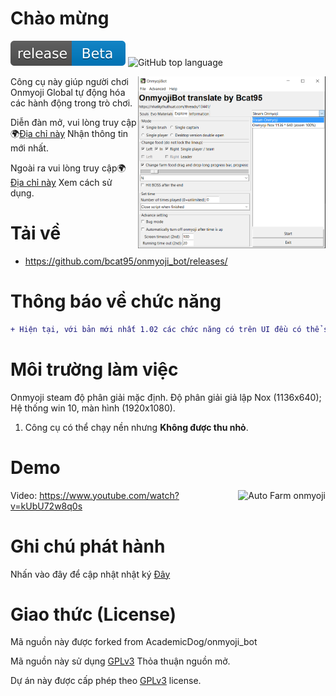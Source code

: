 # Chào mừng

[![GitHub release](https://raw.githubusercontent.com/bcat95/onmyoji_bot/18700071a0fa9811e85782941ade7145809db991/release.svg)](https://github.com/bcat95/onmyoji_bot/releases/) ![GitHub top language](https://img.shields.io/github/languages/top/academicdog/onmyoji_bot)

<img align="right" width="300" src="https://raw.githubusercontent.com/bcat95/onmyoji_bot/master/ui_en.png" alt="Auto onmyoji" />

Công cụ này giúp người chơi Onmyoji Global tự động hóa các hành động trong trò chơi.

Diễn đàn mở, vui lòng truy cập🌍[Địa chỉ này](https://nhatkythuthuat.com/threads/13441/) Nhận thông tin mới nhất.

Ngoài ra vui lòng truy cập🌍[Địa chỉ này](https://nhatkythuthuat.com/threads/13441/) Xem cách sử dụng.

# Tải về
- https://github.com/bcat95/onmyoji_bot/releases/

# Thông báo về chức năng

```diff
+ Hiện tại, với bản mới nhất 1.02 các chức năng có trên UI đều có thể sử dụng
```

# Môi trường làm việc

Onmyoji steam độ phân giải mặc định. Độ phân giải giả lập Nox (1136x640); Hệ thống win 10, màn hình (1920x1080).

1.  Công cụ có thể chạy nền nhưng **Không được thu nhỏ**.

# Demo

<img align="right" src="https://nhatkythuthuat.com/attachments/1595860618928-png.214/" alt="Auto Farm onmyoji" />

Video: https://www.youtube.com/watch?v=kUbU72w8q0s

# Ghi chú phát hành

Nhấn vào đây để cập nhật nhật ký [Đây](https://github.com/bcat95/onmyoji_bot/blob/master/CHANGELOG.md)

# Giao thức (License)

Mã nguồn này được forked from AcademicDog/onmyoji_bot

Mã nguồn này sử dụng [GPLv3](https://www.gnu.org/licenses/gpl-3.0.html) Thỏa thuận nguồn mở.

Dự án này được cấp phép theo [GPLv3](https://www.gnu.org/licenses/gpl-3.0.html) license.
